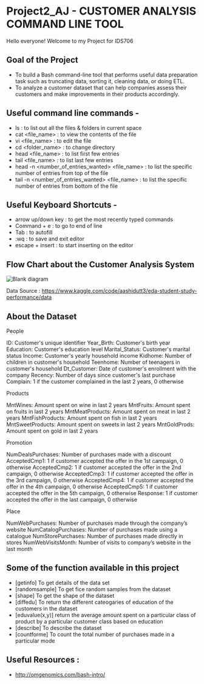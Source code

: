 # Project2_AJ - CUSTOMER ANALYSIS COMMAND LINE TOOL


Hello everyone! Welcome to my Project for IDS706

## Goal of the Project

- To build a Bash command-line tool that performs useful data preparation task such as truncating data, sorting it, cleaning data, or doing ETL. 
- To analyze a customer dataset that can help companies assess their customers and make improvements in their products accordingly.



## Useful command line commands - 
- ls : to list out all the files & folders in current space
- cat <file_name> : to view the contents of the file
- vi <file_name> : to edit the file
- cd <folder_name> : to change directory
- head <file_name> : to list first few entries
- tail <file_name> : to list last few entries
- head -n <number_of_entries_wanted> <file_name> : to list the specific number of entries from top of the file
- tail -n <number_of_entries_wanted> <file_name> : to list the specific number of entries from bottom of the file



## Useful Keyboard Shortcuts -
- arrow up/down key : to get the most recently typed commands
- Command + e : to go to end of line
- Tab : to autofill
- :wq : to save and exit editor
- escape + insert : to start inserting on the editor


## Flow Chart about the Customer Analysis System
![Blank diagram](https://user-images.githubusercontent.com/67281453/194789066-3857c207-c654-4298-ad67-42d5cfa0e04e.png)


Data Source : https://www.kaggle.com/code/aashidutt3/eda-student-study-performance/data 

## About the Dataset

People

ID: Customer's unique identifier
Year_Birth: Customer's birth year
Education: Customer's education level
Marital_Status: Customer's marital status
Income: Customer's yearly household income
Kidhome: Number of children in customer's household
Teenhome: Number of teenagers in customer's household
Dt_Customer: Date of customer's enrollment with the company
Recency: Number of days since customer's last purchase
Complain: 1 if the customer complained in the last 2 years, 0 otherwise

Products

MntWines: Amount spent on wine in last 2 years
MntFruits: Amount spent on fruits in last 2 years
MntMeatProducts: Amount spent on meat in last 2 years
MntFishProducts: Amount spent on fish in last 2 years
MntSweetProducts: Amount spent on sweets in last 2 years
MntGoldProds: Amount spent on gold in last 2 years

Promotion

NumDealsPurchases: Number of purchases made with a discount
AcceptedCmp1: 1 if customer accepted the offer in the 1st campaign, 0 otherwise
AcceptedCmp2: 1 if customer accepted the offer in the 2nd campaign, 0 otherwise
AcceptedCmp3: 1 if customer accepted the offer in the 3rd campaign, 0 otherwise
AcceptedCmp4: 1 if customer accepted the offer in the 4th campaign, 0 otherwise
AcceptedCmp5: 1 if customer accepted the offer in the 5th campaign, 0 otherwise
Response: 1 if customer accepted the offer in the last campaign, 0 otherwise

Place

NumWebPurchases: Number of purchases made through the company’s website
NumCatalogPurchases: Number of purchases made using a catalogue
NumStorePurchases: Number of purchases made directly in stores
NumWebVisitsMonth: Number of visits to company’s website in the last month


## Some of the function available in this project 
- [getinfo] To get details of the data set 
- [randomsample] To get fice random samples from the dataset
- [shape] To get the shape of the dataset
- [diffedu] To return the different cateogaries of education of the customers in the dataset
- [eduvalue(x,y)]  return the average amount spent on a particular class of product by a particular customer class based on education
- [describe] To describe the dataset
- [countforme] To count the total number of purchases made in a particular mode
 
## Useful Resources :
- http://omgenomics.com/bash-intro/
